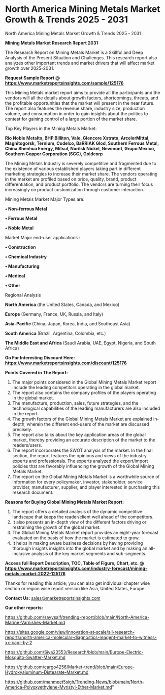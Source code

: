 # North America Mining Metals Market Growth & Trends 2025 - 2031
North America Mining Metals Market Growth & Trends 2025 - 2031

<strong>Mining Metals Market Research Report 2031</strong>

The Research Report on Mining Metals Market is a Skillful and Deep Analysis of the Present Situation and Challenges. This research report also analyzes other important trends and market drivers that will affect market growth over 2025-2031.

<strong>Request Sample Report @ <a href=https://www.marketreportsinsights.com/sample/125176>https://www.marketreportsinsights.com/sample/125176</a></strong>

This Mining Metals market report aims to provide all the participants and the vendors will all the details about growth factors, shortcomings, threats, and the profitable opportunities that the market will present in the near future. The report also features the revenue share, industry size, production volume, and consumption in order to gain insights about the politics to contest for gaining control of a large portion of the market share.

Top Key Players in the Mining Metals Market:

<strong>Rio Noble Metalto, BHP Billiton, Vale, Glencore Xstrata, ArcelorMittal, Magnitogorsk, Ternium, Codelco, BaRRIAK Glod, Southern Ferrous Metal, China Shenhua Energy, Mitsul, Norilsk Nickel, Newmont, Grupo Mexico, Southern Copper Corporation (SCC), Goldcorp</strong>

The Mining Metals Industry is severely competitive and fragmented due to the existence of various established players taking part in different marketing strategies to increase their market share. The vendors operating in the market are profiled based on price, quality, brand, product differentiation, and product portfolio. The vendors are turning their focus increasingly on product customization through customer interaction.

Mining Metals Market Major Types are:

<strong>• Non-ferrous Metal

• Ferrous Metal

• Noble Metal</strong>

Market Major end-user applications :

<strong>• Construction

• Chemical Industry

• Manufacturing

• Medical

• Other</strong>

Regional Analysis

</u><strong><b>North America</b></strong> (the United States, Canada, and Mexico)

<strong><b>Europe </b></strong>(Germany, France, UK, Russia, and Italy)

<strong><b>Asia-Pacific</b></strong> (China, Japan, Korea, India, and Southeast Asia)

<strong><b>South America</b></strong> (Brazil, Argentina, Colombia, etc.)

<strong><b>The Middle East and Africa</b></strong> (Saudi Arabia, UAE, Egypt, Nigeria, and South Africa)

<strong>Go For Interesting Discount Here: <a href=https://www.marketreportsinsights.com/discount/125176>https://www.marketreportsinsights.com/discount/125176</a></strong>

<strong>Points Covered in The Report:</strong>
<ol>
  <li>The major points considered in the Global Mining Metals Market report include the leading competitors operating in the global market.</li>
  <li>The report also contains the company profiles of the players operating in the global market.</li>
  <li>The manufacture, production, sales, future strategies, and the technological capabilities of the leading manufacturers are also included in the report.</li>
  <li>The growth factors of the Global Mining Metals Market are explained in-depth, wherein the different end-users of the market are discussed precisely.</li>
  <li>The report also talks about the key application areas of the global market, thereby providing an accurate description of the market to the readers/users.</li>
  <li>The report incorporates the SWOT analysis of the market. In the final section, the report features the opinions and views of the industry experts and professionals. The experts analyzed the export/import policies that are favorably influencing the growth of the Global Mining Metals Market.</li>
  <li>The report on the Global Mining Metals Market is a worthwhile source of information for every policymaker, investor, stakeholder, service provider, manufacturer, supplier, and player interested in purchasing this research document.</li>
</ol>
<strong>Reasons for Buying Global Mining Metals Market Report:</strong>

<ol>
  <li>The report offers a detailed analysis of the dynamic competitive landscape that keeps the reader/client well ahead of the competitors.</li>
  <li>It also presents an in-depth view of the different factors driving or restraining the growth of the global market.</li>
  <li>The Global Mining Metals Market report provides an eight-year forecast evaluated on the basis of how the market is estimated to grow.</li>
  <li>It helps in making aware business decisions by having providing thorough insights insights into the global market and by making an all-inclusive analysis of the key market segments and sub-segments.</li>
</ol>
<strong>Access full Report Description, TOC, Table of Figure, Chart, etc. @ <a href=https://www.marketreportsinsights.com/industry-forecast/mining-metals-market-2022-125176>https://www.marketreportsinsights.com/industry-forecast/mining-metals-market-2022-125176</a></strong>


Thanks for reading this article; you can also get individual chapter wise section or region wise report version like Asia, United States, Europe.

<strong>Contact Us:</strong>
sales@marketreportsinsights.com

<strong>Our other reports:</strong>

<a href=https://github.com/sayysaif/trending-report/blob/main/North-America-Marine-Varnishes-Market.md>https://github.com/sayysaif/trending-report/blob/main/North-America-Marine-Varnishes-Market.md</a>

<a href=https://sites.google.com/view/innovation-at-scale/all-research-reports/north-america-molecular-diagnostics-reagent-market-to-witness-xx-cagr-by-2>https://sites.google.com/view/innovation-at-scale/all-research-reports/north-america-molecular-diagnostics-reagent-market-to-witness-xx-cagr-by-2</a>

<a href=https://github.com/Siya23553/Research/blob/main/Europe-Electric-Mosquito-Swatter-Market.md>https://github.com/Siya23553/Research/blob/main/Europe-Electric-Mosquito-Swatter-Market.md</a>

<a href=https://github.com/cargo4256/Market-trend/blob/main/Europe-Hydroxyaluminum-Distearate-Market.md>https://github.com/cargo4256/Market-trend/blob/main/Europe-Hydroxyaluminum-Distearate-Market.md</a>

<a href=https://github.com/manmeet5sigh/Trending-News/blob/main/North-America-Polyoxyethylene-Myristyl-Ether-Market.md>https://github.com/manmeet5sigh/Trending-News/blob/main/North-America-Polyoxyethylene-Myristyl-Ether-Market.md</a>"
